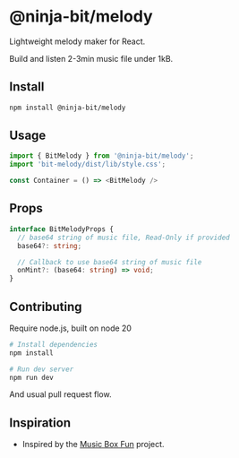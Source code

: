 # @ninja-bit/melody

Lightweight melody maker for React.

Build and listen 2-3min music file under 1kB.

## Install

```sh
npm install @ninja-bit/melody
```

## Usage

```typescript jsx
import { BitMelody } from '@ninja-bit/melody';
import 'bit-melody/dist/lib/style.css';

const Container = () => <BitMelody />
```

## Props

```typescript jsx
interface BitMelodyProps {
  // base64 string of music file, Read-Only if provided
  base64?: string;

  // Callback to use base64 string of music file
  onMint?: (base64: string) => void;
}
```

## Contributing

Require node.js, built on node 20

```sh
# Install dependencies
npm install

# Run dev server
npm run dev
```

And usual pull request flow.

## Inspiration

- Inspired by the [Music Box Fun](https://github.com/bryanbraun/music-box-fun) project.

